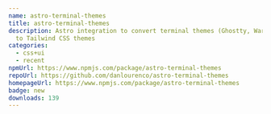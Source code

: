 ```yaml
---
name: astro-terminal-themes
title: astro-terminal-themes
description: Astro integration to convert terminal themes (Ghostty, Warp, etc.)
  to Tailwind CSS themes
categories:
  - css+ui
  - recent
npmUrl: https://www.npmjs.com/package/astro-terminal-themes
repoUrl: https://github.com/danlourenco/astro-terminal-themes
homepageUrl: https://www.npmjs.com/package/astro-terminal-themes
badge: new
downloads: 139
---
```

